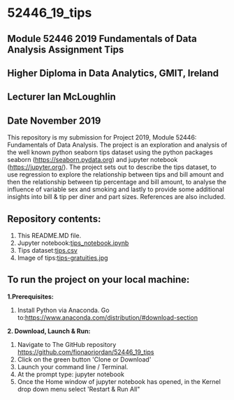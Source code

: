 # 52446_19_tips
## Module 52446 2019 Fundamentals of Data Analysis Assignment Tips
## Higher Diploma in Data Analytics, GMIT, Ireland
## Lecturer Ian McLoughlin
## Date November 2019

This repository is my submission for Project 2019, Module 52446: Fundamentals of Data Analysis. The project is an exploration and analysis of the well known python seaborn tips dataset using the python packages seaborn (https://seaborn.pydata.org) and jupyter notebook (https://jupyter.org/). The project sets out to describe the tips dataset, to use regression to explore the relationship between tips and bill amount and then the relationship between tip percentage and bill amount, to analyse the influence of variable sex and smoking and lastly to provide some additional insights into bill & tip per diner and part sizes. References are also included.

## Repository contents:
1. This README.MD file.
1. Jupyter notebook:[tips_notebook.ipynb](https://github.com/fionaoriordan/52446_19_tips/blob/master/tips_notebook.ipynb)
1. Tips dataset:[tips.csv](https://github.com/fionaoriordan/52446_19_tips/blob/master/tips.csv)
1. Image of tips:[tips-gratuities.jpg](https://github.com/fionaoriordan/52446_19_tips/blob/master/tips-gratuities.jpg)


## **To run the project on your local machine:**
**1.Prerequisites:**
1. Install Python via Anaconda. Go to:https://www.anaconda.com/distribution/#download-section

**2. Download, Launch & Run:**
1. Navigate to The GitHub repository https://github.com/fionaoriordan/52446_19_tips
1. Click on the green button 'Clone or Download' 
1. Launch your command line / Terminal. 
1. At the prompt type: jupyter notebook
1. Once the Home window of jupyter notebook has opened, in the Kernel drop down menu select 'Restart & Run All"


